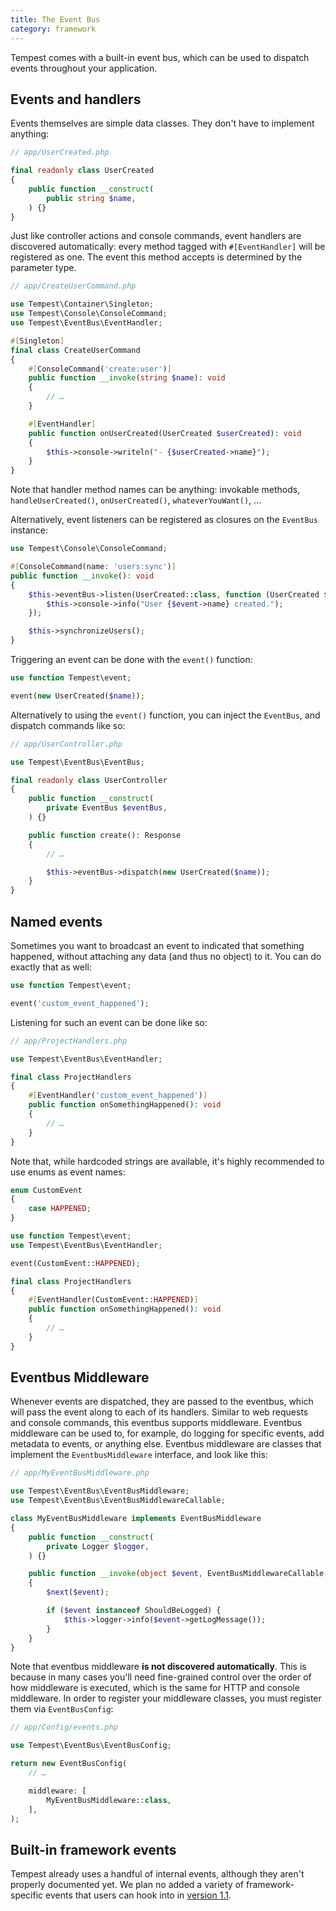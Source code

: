 ```yaml
---
title: The Event Bus
category: framework
---
```


Tempest comes with a built-in event bus, which can be used to dispatch events throughout your application.

## Events and handlers

Events themselves are simple data classes. They don't have to implement anything:

```php
// app/UserCreated.php

final readonly class UserCreated
{
    public function __construct(
        public string $name,
    ) {}
}
```

Just like controller actions and console commands, event handlers are discovered automatically: every method tagged with `#[EventHandler]` will be registered as one. The event this method accepts is determined by the parameter type.

```php
// app/CreateUserCommand.php

use Tempest\Container\Singleton;
use Tempest\Console\ConsoleCommand;
use Tempest\EventBus\EventHandler;

#[Singleton]
final class CreateUserCommand
{
    #[ConsoleCommand('create:user')]
    public function __invoke(string $name): void
    {
        // …
    }

    #[EventHandler]
    public function onUserCreated(UserCreated $userCreated): void
    {
        $this->console->writeln("- {$userCreated->name}");
    }
}
```

Note that handler method names can be anything: invokable methods, `handleUserCreated()`, `onUserCreated()`, `whateverYouWant()`, …

Alternatively, event listeners can be registered as closures on the `EventBus` instance:

```php
use Tempest\Console\ConsoleCommand;

#[ConsoleCommand(name: 'users:sync')]
public function __invoke(): void
{
	$this->eventBus->listen(UserCreated::class, function (UserCreated $event) {
		$this->console->info("User {$event->name} created.");
	});

	$this->synchronizeUsers();
}
```

Triggering an event can be done with the `event()` function:

```php
use function Tempest\event;

event(new UserCreated($name));
```

Alternatively to using the `event()` function, you can inject the `EventBus`, and dispatch commands like so:

```php
// app/UserController.php

use Tempest\EventBus\EventBus;

final readonly class UserController
{
    public function __construct(
        private EventBus $eventBus,
    ) {}

    public function create(): Response
    {
        // …

        $this->eventBus->dispatch(new UserCreated($name));
    }
}
```

## Named events

Sometimes you want to broadcast an event to indicated that something happened, without attaching any data (and thus no object) to it. You can do exactly that as well:

```php
use function Tempest\event;

event('custom_event_happened');
```

Listening for such an event can be done like so:

```php
// app/ProjectHandlers.php

use Tempest\EventBus\EventHandler;

final class ProjectHandlers
{
    #[EventHandler('custom_event_happened')]
    public function onSomethingHappened(): void
    {
        // …
    }
}
```

Note that, while hardcoded strings are available, it's highly recommended to use enums as event names:

```php
enum CustomEvent
{
    case HAPPENED;
}
```

```php
use function Tempest\event;
use Tempest\EventBus\EventHandler;

event(CustomEvent::HAPPENED);

final class ProjectHandlers
{
    #[EventHandler(CustomEvent::HAPPENED)]
    public function onSomethingHappened(): void
    {
        // …
    }
}
```

## Eventbus Middleware

Whenever events are dispatched, they are passed to the eventbus, which will pass the event along to each of its handlers. Similar to web requests and console commands, this eventbus supports middleware. Eventbus middleware can be used to, for example, do logging for specific events, add metadata to events, or anything else. Eventbus middleware are classes that implement the `EventbusMiddleware` interface, and look like this:

```php
// app/MyEventBusMiddleware.php

use Tempest\EventBus\EventBusMiddleware;
use Tempest\EventBus\EventBusMiddlewareCallable;

class MyEventBusMiddleware implements EventBusMiddleware
{
    public function __construct(
        private Logger $logger,
    ) {}

    public function __invoke(object $event, EventBusMiddlewareCallable $next): void
    {
        $next($event);

        if ($event instanceof ShouldBeLogged) {
            $this->logger->info($event->getLogMessage());
        }
    }
}
```

Note that eventbus middleware **is not discovered automatically**. This is because in many cases you'll need fine-grained control over the order of how middleware is executed, which is the same for HTTP and console middleware. In order to register your middleware classes, you must register them via `EventBusConfig`:

```php
// app/Config/events.php

use Tempest\EventBus\EventBusConfig;

return new EventBusConfig(
    // …

    middleware: [
        MyEventBusMiddleware::class,
    ],
);
```

## Built-in framework events

Tempest already uses a handful of internal events, although they aren't properly documented yet. We plan no added a variety of framework-specific events that users can hook into in [version 1.1](https://github.com/tempestphp/tempest-framework/issues/268).
